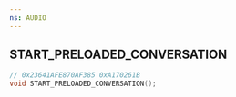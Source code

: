 ```yaml
---
ns: AUDIO
---
```

## START_PRELOADED_CONVERSATION

```c
// 0x23641AFE870AF385 0xA170261B
void START_PRELOADED_CONVERSATION();
```



